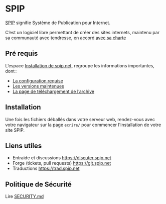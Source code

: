 # SPIP

[SPIP](https://www.spip.net/) signifie Système de Publication pour Internet.

C’est un logiciel libre permettant de créer des sites internets,
maintenu par sa communauté avec tendresse, en accord [avec sa charte](https://www.spip.net/fr_article6431.html)

## Pré requis

L’espace [Installation de spip.net](https://www.spip.net/fr_rubrique151.html), regroupe les informations importantes, dont :

- [La configuration requise](https://www.spip.net/fr_article4351.html)
- [Les versions maintenues](https://www.spip.net/fr_article6500.html)
- [La page de téléchargement de l’archive](https://www.spip.net/fr_download)

## Installation

Une fois les fichiers déballés dans votre serveur web,
rendez-vous avec votre navigateur sur la page `ecrire/`
pour commencer l'installation de votre site SPIP.

## Liens utiles

- Entraide et discussions https://discuter.spip.net
- Forge (tickets, pull requests) https://git.spip.net
- Traductions https://trad.spip.net

## Politique de Sécurité

Lire [SECURITY.md](security.md)
